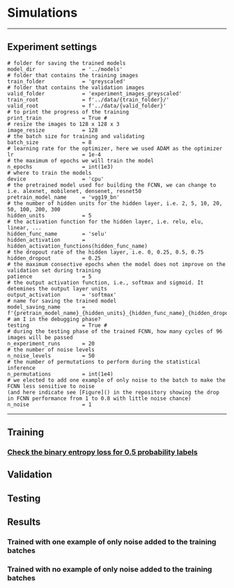 # Simulations

---
## Experiment settings
```
# folder for saving the trained models
model_dir               = '../models'
# folder that contains the training images
train_folder            = 'greyscaled'
# folder that contains the validation images
valid_folder            = 'experiment_images_greyscaled'
train_root              = f'../data/{train_folder}/'
valid_root              = f'../data/{valid_folder}'
# to print the progress of the training
print_train             = True #
# resize the images to 128 x 128 x 3
image_resize            = 128
# the batch size for training and validating
batch_size              = 8
# learning rate for the optimizer, here we used ADAM as the optimizer
lr                      = 1e-4
# the maximum of epochs we will train the model
n_epochs                = int(1e3)
# where to train the models
device                  = 'cpu'
# the pretrained model used for building the FCNN, we can change to i.e. alexnet, mobilenet, densenet, resnet50
pretrain_model_name     = 'vgg19_bn'
# the number of hidden units for the hidden layer, i.e. 2, 5, 10, 20, 50, 100, 200, 300
hidden_units            = 5
# the activation function for the hidden layer, i.e. relu, elu, linear, ...
hidden_func_name        = 'selu'
hidden_activation       = hidden_activation_functions(hidden_func_name)
# the dropout rate of the hidden layer, i.e. 0, 0.25, 0.5, 0.75
hidden_dropout          = 0.25
# the maximum consective epochs when the model does not improve on the validation set during training
patience                = 5
# the output activation function, i.e., softmax and sigmoid. It detemines the output layer units
output_activation       = 'softmax'
# name for saving the trained model
model_saving_name       = f'{pretrain_model_name}_{hidden_units}_{hidden_func_name}_{hidden_dropout}_{output_activation}'
# am I in the debugging phase?
testing                 = True #
# during the testing phase of the trained FCNN, how many cycles of 96 images will be passed
n_experiment_runs       = 20
# the number of noise levels
n_noise_levels          = 50
# the number of permutations to perform during the statistical inference
n_permutations          = int(1e4)
# we elected to add one example of only noise to the batch to make the FCNN less sensitive to noise
(and here indicate see [Figure]() in the repository showing the drop in FCNN performance from 1 to 0.8 with little noise chance) 
n_noise                 = 1
```

---
## Training

### [Check the binary entropy loss for 0.5 probability labels](https://github.com/nmningmei/unconfeats/blob/main/scripts/simulation/scripts/0.1.binary_cross_entropy_loss.py)

## Validation

## Testing

## Results

### Trained with one example of only noise added to the training batches

### Trained with no example of only noise added to the training batches

